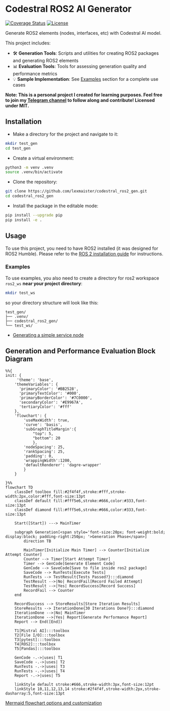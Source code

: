 # Codestral ROS2 AI Generator

[![Coverage Status](https://coveralls.io/repos/github/yourusername/yourproject/badge.svg?branch=main)](https://coveralls.io/github/yourusername/yourproject?branch=main)
[![License](https://img.shields.io/github/license/yourusername/yourproject.svg)](https://github.com/yourusername/yourproject/blob/main/LICENSE)

Generate ROS2 elements (nodes, interfaces, etc) with Codestral AI model.

This project includes:
- 🛠️ **Generation Tools**: Scripts and utilities for creating ROS2 packages and generating ROS2 elements
- 📊 **Evaluation Tools**: Tools for assessing generation quality and performance metrics
- 💡 **Sample Implementation**: See [Examples](#examples) section for a complete use cases

**Note: This is a personal project I created for learning purposes. Feel free to join my [Telegram channel](https://t.me/ai_code_developer) to follow along and contribute! Licensed under MIT.**

## Installation

* Make a directory for the project and navigate to it:
```bash
mkdir test_gen
cd test_gen
```

* Create a virtual environment:
```bash
python3 -m venv .venv
source .venv/bin/activate
```

* Clone the repository:
```bash
git clone https://github.com/lexmaister/codestral_ros2_gen.git
cd codestral_ros2_gen
```

* Install the package in the editable mode:
```bash
pip install --upgrade pip
pip install -e .
```

## Usage

To use this project, you need to have ROS2 installed (it was designed for ROS2 Humble). Please refer to the [ROS 2 installation guide](https://docs.ros.org/en/humble/Installation.html) for instructions.

### Examples

To use examples, you also need to create a directory for ros2 workspace `ros2_ws` **near your project directory**:
```bash
mkdir test_ws
```

so your directory structure will look like this:

```
test_gen/
├── .venv/
├── codestral_ros2_gen/
└── test_ws/
```

* [Generating a simple service node](docs/Example_object_height_service.md)

## Generation and Performance Evaluation Block Diagram

```mermaid
%%{
init: {
     'theme': 'base',
    'themeVariables': {
      'primaryColor': '#BB2528',
      'primaryTextColor': '#000',
      'primaryBorderColor': '#7C0000',
      'secondaryColor': '#E9967A',
      'tertiaryColor': '#fff'
    },
    'flowchart': {
        'useMaxWidth': true,
        'curve': 'basis',
        'subGraphTitleMargin':{
            "top": 5,
            "bottom": 20
            },
        'nodeSpacing': 25,
        'rankSpacing': 25,
        'padding': 0,
        'wrappingWidth':1200,
        'defaultRenderer': 'dagre-wrapper'
        }
    }

}%%
flowchart TD
    classDef toolbox fill:#2f4f4f,stroke:#fff,stroke-width:2px,color:#fff,font-size:13pt
    classDef default fill:#fff5e6,stroke:#666,color:#333,font-size:13pt
    classDef diamond fill:#fff5e6,stroke:#666,color:#333,font-size:13pt

    Start([Start]) ---> MainTimer

    subgraph Generation[<span style='font-size:20px; font-weight:bold; display:block; padding-right:250px; '>Generation Phase</span>]
        direction TB

        MainTimer[Initialize Main Timer] --> Counter[Initialize Attempt Counter]
        Counter --> Timer[Start Attempt Timer]
        Timer --> GenCode[Generate Element Code]
        GenCode --> SaveCode[Save to file inside ros2 package]
        SaveCode --> RunTests[Execute Tests]
        RunTests --> TestResult{Tests Passed?}:::diamond
        TestResult -->|No| RecordFail[Record Failed Attempt]
        TestResult -->|Yes| RecordSuccess[Record Success]
        RecordFail --> Counter
    end

    RecordSuccess --> StoreResults[Store Iteration Results]
    StoreResults --> IterationDone{30 Iterations Done?}:::diamond
    IterationDone -->|No| MainTimer
    IterationDone -->|Yes| Report[Generate Performance Report]
    Report --> End([End])

    T1[Mistral AI]:::toolbox
    T2[File I/O]:::toolbox
    T3[pytest]:::toolbox
    T4[ROS2]:::toolbox
    T5[Pandas]:::toolbox

    GenCode -.->|uses| T1
    SaveCode -.->|uses| T2
    RunTests -.->|uses| T3
    RunTests -.->|uses| T4
    Report -.->|uses| T5

    linkStyle default stroke:#666,stroke-width:3px,font-size:12pt
    linkStyle 10,11,12,13,14 stroke:#2f4f4f,stroke-width:2px,stroke-dasharray:5,font-size:13pt
```

[Mermaid flowchart options and customization](https://mermaid.js.org/config/schema-docs/config-defs-flowchart-diagram-config.html#flowchartdiagramconfig-properties)
